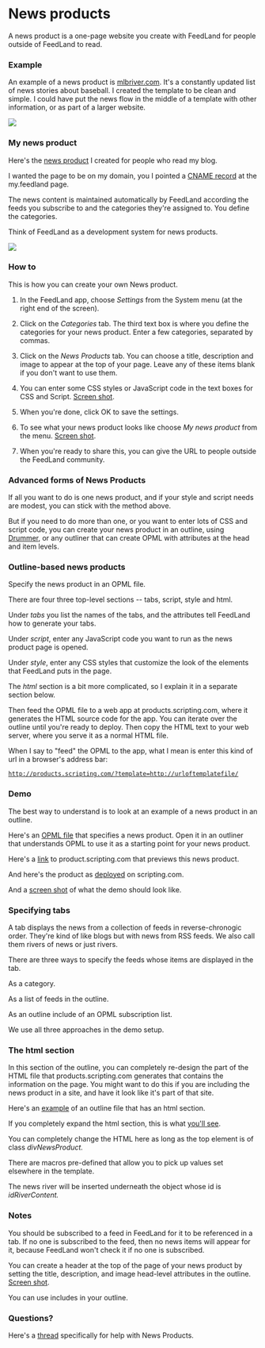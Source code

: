 # News products

A news product is a one-page website you create with FeedLand for people outside of FeedLand to read.    

### Example

An example of a news product is <a href="http://mlbriver.com/">mlbriver.com</a>. It's a constantly updated list of news stories about baseball. I created the template to be clean and simple. I could have put the news flow in the middle of a template with other information, or as part of a larger website. 

<img src="http://scripting.com/images/2022/09/19/newsProductScreenShot.png">

### My news product

Here's the <a href="http://my.feedland.org/davewiner/">news product</a> I created for people who read my blog.  

I wanted the page to be on my domain, you I pointed a <a href="https://en.wikipedia.org/wiki/CNAME_record">CNAME record</a> at the my.feedland page.

The news content is maintained automatically by FeedLand according the feeds you subscribe to and the categories they're assigned to. You define the categories. 

Think of FeedLand as a development system for news products. 

<img src="https://imgs.scripting.com/2023/08/03/myNewsProductScreenShot2.png">

### How to

This is how you can create your own News product.

1. In the FeedLand app, choose <i>Settings</i> from the System menu (at the right end of the screen). 

2. Click on the <i>Categories</i> tab. The third text box is where you define the categories for your news product. Enter a few categories, separated by commas. 

3. Click on the <i>News Products</i> tab. You can choose a title, description and image to appear at the top of your page. Leave any of these items blank if you don't want to use them.

4. You can enter some CSS styles or JavaScript code in the text boxes for CSS and Script. <a href="http://scripting.com/images/2022/09/28/newsProductsSettingsPanel.png">Screen shot</a>. 

5. When you're done, click OK to save the settings. 

6. To see what your news product looks like choose <i>My news product</i> from the menu. <a href="http://scripting.com/images/2022/09/28/myNewsProductMenuItem.png">Screen shot</a>.

7. When you're ready to share this, you can give the URL to people outside the FeedLand community. 

### Advanced forms of News Products

If all you want to do is one news product, and if your style and script needs are modest, you can stick with the method above. 

But if you need to do more than one, or you want to enter lots of CSS and script code, you can create your news product in an outline, using <a href="http://drummer.scripting.com/">Drummer</a>, or any outliner that can create OPML with attributes at the head and item levels. 

### Outline-based news products

Specify the news product in an OPML file. 

There are four three top-level sections -- tabs, script, style and html.

Under <i>tabs</i> you list the names of the tabs, and the attributes tell FeedLand how to generate your tabs. 

Under <i>script</i>, enter any JavaScript code you want to run as the news product page is opened. 

Under <i>style</i>, enter any CSS styles that customize the look of the elements that FeedLand puts in the page.  

The <i>html</i> section is a bit more complicated, so I explain it in a separate section below. 

Then feed the OPML file to a web app at products.scripting.com, where it generates the HTML source code for the app. You can iterate over the outline until you're ready to deploy. Then copy the HTML text to your web server, where you serve it as a normal HTML file. 

When I say to "feed" the OPML to the app, what I mean is enter this kind of url in a browser's address bar:

<code>http://products.scripting.com/?template=http://urloftemplatefile/</code>

### Demo

The best way to understand is to look at an example of a news product in an outline.

Here's an <a href="http://scripting.com/publicfolder/feedland/products/davesSetup.opml">OPML file</a> that specifies a news product. Open it in an outliner that understands OPML to use it as a starting point for your news product. 

Here's a <a href="http://product.scripting.com/?template=http://scripting.com/publicfolder/feedland/products/davesSetup.opml">link</a> to product.scripting.com that previews this news product. 

And here's the product as <a href="http://scripting.com/misc/feedlandDemo1.html">deployed</a> on scripting.com.

And a <a href="http://scripting.com/images/2022/10/06/demoScreenshot.png">screen shot</a> of what the demo should look like.

### Specifying tabs

A tab displays the news from a collection of feeds in reverse-chronogic order. They're kind of like blogs but with news from RSS feeds. We also call them rivers of news or just rivers.

There are three ways to specify the feeds whose items are displayed in the tab. 

As a category.

As a list of feeds in the outline.

As an outline include of an OPML subscription list.

We use all three approaches in the demo setup.

### The html section

In this section of the outline, you can completely re-design the part of the HTML file that products.scripting.com generates that contains the information on the page. You might want to do this if you are including the news product in a site, and have it look like it's part of that site. 

Here's an <a href="http://scripting.com/publicfolder/feedland/products/sideways.opml">example</a> of an outline file that has an html section. 

If you completely expand the html section, this is what <a href="http://scripting.com/images/2022/10/06/htmlSectionScreenShot.png">you'll see</a>. 

You can completely change the HTML here as long as the top element is of class <i>divNewsProduct. </i>

There are macros pre-defined that allow you to pick up values set elsewhere in the template. 

The news river will be inserted underneath the object whose id is <i>idRiverContent. </i>

### Notes

You should be subscribed to a feed in FeedLand for it to be referenced in a tab. If no one is subscribed to the feed, then no news items will appear for it, because FeedLand won't check it if no one is subscribed.  

You can create a header at the top of the page of your news product by setting the title, description, and image head-level attributes in the outline. <a href="https://user-images.githubusercontent.com/1686843/184154693-4155fc34-d0fe-4457-ab87-6e4d771ec605.png">Screen shot</a>. 

You can use includes in your outline.  

### Questions?

Here's a <a href="https://github.com/scripting/feedlandSupport/issues/108">thread</a> specifically for help with News Products. 

